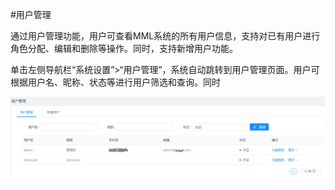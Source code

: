 #用户管理

通过用户管理功能，用户可查看MML系统的所有用户信息，支持对已有用户进行角色分配、编辑和删除等操作。同时，支持新增用户功能。

单击左侧导航栏“系统设置”>“用户管理”，系统自动跳转到用户管理页面。用户可根据用户名、昵称、状态等进行用户筛选和查询。同时

![](/user_guide/fig/5-01.png)